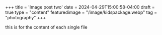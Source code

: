 +++
title = 'Image post two'
date = 2024-04-29T15:00:58-04:00
draft = true
type = "content"
featuredimage = "/image/kidspackage.webp"
tag = "photography"
+++

this is for the content of each single file